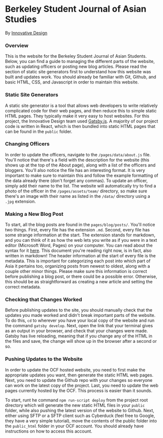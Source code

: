 # Berkeley Student Journal of Asian Studies

By [Innovative Design](http://innovativedesign.club)

### Overview
This is the website for the Berkeley Student Journal of Asian Students. Below, you can find a guide to managing the different parts of the website, such as updating officers or posting new blog articles. Please read the section of static site generators first to understand how this website was built and updates work. You should already be familiar with Git, Github, and basic HTML, CSS, and Javascript in order to maintain this website.

### Static Site Generators
A static site generator is a tool that allows web developers to write relatively complicated code for their web pages, and then reduce this to simple static HTML pages. They typically make it very easy to host websites. For this project, the Innovative Design team used [Gatsby.js](https://github.com/gatsbyjs/gatsby). A majority of our project code is written in React, which is then bundled into static HTML pages that can be found in the `public` folder.

### Changing Officers
In order to update the officers, navigate to the `/pages/data/about.js` file. You'll notice that there's a field with the description for the website (this shows up at the top of the About page), along with a list of the officers and bloggers. You'll also notice the file has an interesting format. It is very important to make sure to maintain this and follow the example formatting of the data already there (don't forget any commas). To update an officer, simply add their name to the list. The website will automatically try to find a photo of the officer in the `/pages/assets/team/` directory, so make sure there's an image with their name as listed in the `/data/` directory using a `.jpg` extension.

### Making a New Blog Post
To start, all the blog posts are found in the `pages/blog/posts/`. You'll notice two things. First, every file has the extension `.md`. Second, every file has some strange information at the start. The extension stands for markdown, and you can think of it as how the web lets you write as if you were in a text editor (Microsoft Word, Pages) on your computer. You can read about the syntax for it [here](https://guides.github.com/features/mastering-markdown/). This document you're reading right now, is in fact, also written in markdown! The header information at the start of every file is the metadata. This is important for categorizing each post into which part of Asia it pertains too, organizing posts from newest to oldest, along with a couple other minor things. Please make sure this information is correct before publishing a blog post, or there could be a possible error. Otherwise, this should be as straightforward as creating a new article and setting the correct metadata.

### Checking that Changes Worked
Before publishing updates to the site, you should manually check that the updates you made worked and didn't break important parts of the website. To do this, `cd` to wherever you have your local copy of the website and run the command `gatsby develop`. Next, open the link that your terminal gives as an output in your browser, and check that your changes were made. Gatsby has live reloading, meaning that if you change any of the HTML in the files and save, the change will show up in the browser after a second or so.

### Pushing Updates to the Website
In order to update the OCF hosted website, you need to first make the appropriate updates you want, then generate the static HTML web pages. Next, you need to update the Github repo with your changes so everyone can work on the latest copy of the project. Last, you need to update the web pages currently hosted by the OCF. This process is easier than it sounds.

To start, runt he command `npm run-script deploy` from the project root directory which will generate the new static HTML files in your `public` folder, while also pushing the latest version of the website to Github. Next, either using SFTP or a SFTP client such as Cyberduck (feel free to Google, they have a very simple tutorial), move the contents of the public folder into the `public_html` folder in your OCF account. You should already have instructions on how to access this account. 
